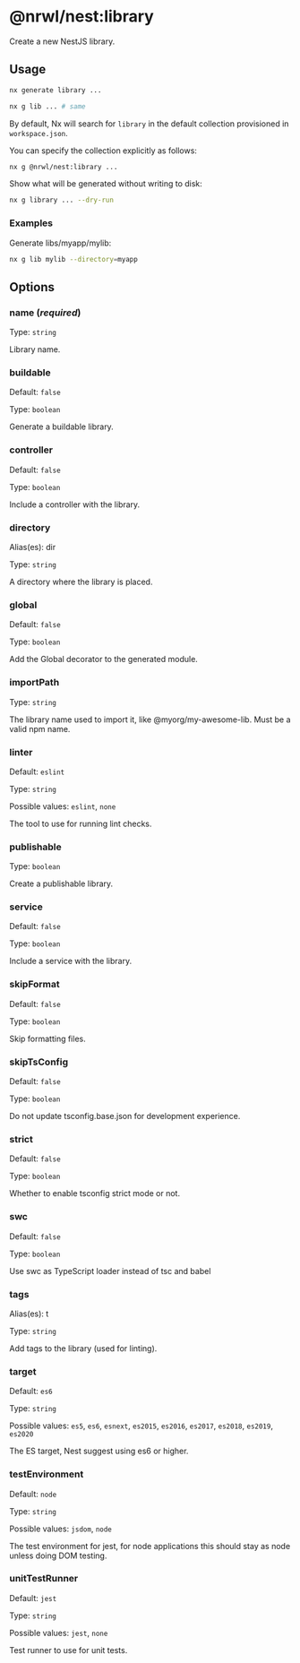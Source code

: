 # @nrwl/nest:library

Create a new NestJS library.

## Usage

```bash
nx generate library ...
```

```bash
nx g lib ... # same
```

By default, Nx will search for `library` in the default collection provisioned in `workspace.json`.

You can specify the collection explicitly as follows:

```bash
nx g @nrwl/nest:library ...
```

Show what will be generated without writing to disk:

```bash
nx g library ... --dry-run
```

### Examples

Generate libs/myapp/mylib:

```bash
nx g lib mylib --directory=myapp
```

## Options

### name (_**required**_)

Type: `string`

Library name.

### buildable

Default: `false`

Type: `boolean`

Generate a buildable library.

### controller

Default: `false`

Type: `boolean`

Include a controller with the library.

### directory

Alias(es): dir

Type: `string`

A directory where the library is placed.

### global

Default: `false`

Type: `boolean`

Add the Global decorator to the generated module.

### importPath

Type: `string`

The library name used to import it, like @myorg/my-awesome-lib. Must be a valid npm name.

### linter

Default: `eslint`

Type: `string`

Possible values: `eslint`, `none`

The tool to use for running lint checks.

### publishable

Type: `boolean`

Create a publishable library.

### service

Default: `false`

Type: `boolean`

Include a service with the library.

### skipFormat

Default: `false`

Type: `boolean`

Skip formatting files.

### skipTsConfig

Default: `false`

Type: `boolean`

Do not update tsconfig.base.json for development experience.

### strict

Default: `false`

Type: `boolean`

Whether to enable tsconfig strict mode or not.

### swc

Default: `false`

Type: `boolean`

Use swc as TypeScript loader instead of tsc and babel

### tags

Alias(es): t

Type: `string`

Add tags to the library (used for linting).

### target

Default: `es6`

Type: `string`

Possible values: `es5`, `es6`, `esnext`, `es2015`, `es2016`, `es2017`, `es2018`, `es2019`, `es2020`

The ES target, Nest suggest using es6 or higher.

### testEnvironment

Default: `node`

Type: `string`

Possible values: `jsdom`, `node`

The test environment for jest, for node applications this should stay as node unless doing DOM testing.

### unitTestRunner

Default: `jest`

Type: `string`

Possible values: `jest`, `none`

Test runner to use for unit tests.
